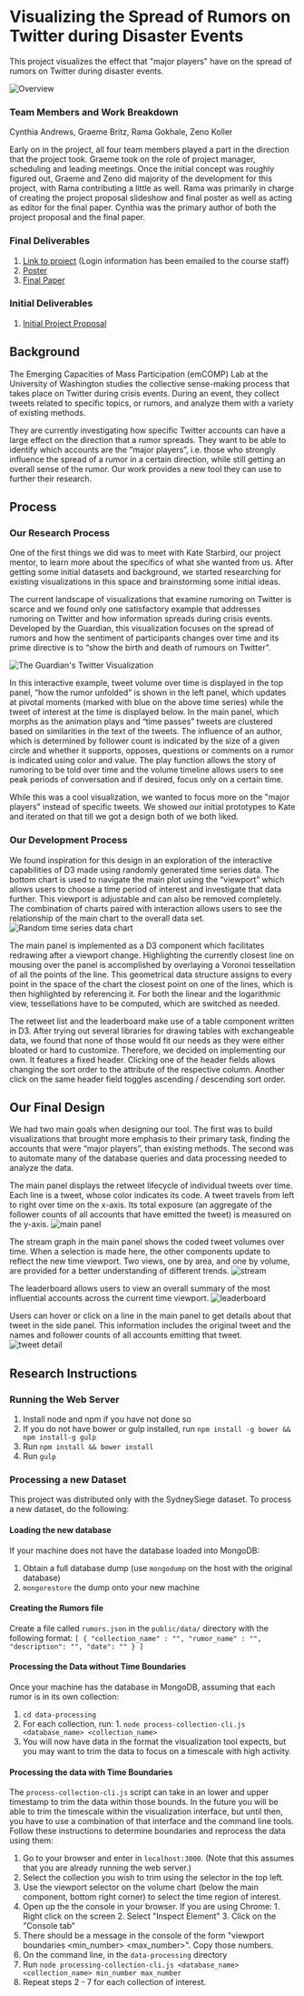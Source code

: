 # Visualizing the Spread of Rumors on Twitter during Disaster Events
This project visualizes the effect that "major players" have on the spread of rumors on Twitter during disaster events.

![Overview](readme_images/overview.jpg)

### Team Members and Work Breakdown
Cynthia Andrews, Graeme Britz, Rama Gokhale, Zeno Koller

Early on in the project, all four team members played a part in the direction that the project took. Graeme took on the role of project manager, scheduling and leading meetings. Once the initial concept was roughly figured out, Graeme and Zeno did majority of the development for this project, with Rama contributing a little as well. Rama was primarily in charge of creating the project proposal slideshow and final poster as well as acting as editor for the final paper. Cynthia was the primary author of both the project proposal and the final paper.

### Final Deliverables
  1. [Link to project](bit.do/twitter-rumors) (Login information has been emailed to the course staff)
  2. [Poster](final/poster-ramag-grbritz-kollerz-caandrew.pdf)
  3. [Final Paper](final/paper-ramag-grbritz-kollerz-caandrew.pdf)

### Initial Deliverables
  1. [Initial Project Proposal](https://docs.google.com/document/d/1G6vW-GAeq-mX6US2j_Rz23d2uaMBJ6ylGfGI2mhAF5M/edit?usp=sharing)

## Background
The Emerging Capacities of Mass Participation (emCOMP) Lab at the University of Washington studies the collective sense-making process that takes place on Twitter during crisis events. During an event, they collect tweets related to specific topics, or rumors, and analyze them with a variety of existing methods.

They are currently investigating how specific Twitter accounts can have a large effect on the direction that a rumor spreads. They want to be able to identify which accounts are the “major players”, i.e. those who strongly influence the spread of a rumor in a certain direction, while still getting an overall sense of the rumor. Our work provides a new tool they can use to further their research.

## Process
### Our Research Process
One of the first things we did was to meet with Kate Starbird, our project mentor, to learn more about the specifics of what she wanted from us. After getting some initial datasets and background, we started researching for existing visualizations in this space and brainstorming some initial ideas.

The current landscape of visualizations that examine rumoring on Twitter is scarce and we found only one satisfactory example that addresses rumoring on Twitter and how information spreads during crisis events. Developed by the Guardian, this visualization focuses on the spread of rumors and how the sentiment of participants changes over time and its prime directive is to “show the birth and death of rumours on Twitter”.

![The Guardian's Twitter Visualization](readme_images/guardian.jpg)

In this interactive example, tweet volume over time is displayed in the top panel, “how the rumor unfolded” is shown in the left panel, which updates at pivotal moments (marked with blue on the above time series) while the tweet of interest at the time is displayed below. In the main panel, which morphs as the animation plays and “time passes” tweets are clustered based on similarities in the text of the tweets. The influence of an author, which is determined by follower count is indicated by the size of a given circle and whether it supports, opposes, questions or comments on a rumor is indicated using color and value. The play function allows the story of rumoring to be told over time and the volume timeline allows users to see peak periods of conversation and if desired, focus only on a certain time.

While this was a cool visualization, we wanted to focus more on the "major players" instead of specific tweets. We showed our initial prototypes to Kate and iterated on that till we got a design both of we both liked.

### Our Development Process
We found inspiration for this design in an exploration of the interactive capabilities of D3 made using randomly generated time series data. The bottom chart is used to navigate the main plot using the “viewport” which allows users to choose a time period of interest and investigate that data further.  This viewport is adjustable and can also be removed completely. The combination of charts paired with interaction allows users to see the relationship of the main chart to the overall data set.
![Random time series data chart](readme_images/random.jpg)

The main panel is implemented as a D3 component which facilitates redrawing after a viewport change. Highlighting the currently closest line on mousing over the panel is accomplished by overlaying a Voronoi tessellation of all the points of the line. This geometrical data structure assigns to every point in the space of the chart the closest point on one of the lines, which is then highlighted by referencing it. For both the linear and the logarithmic view, tessellations have to be computed, which are switched as needed.

The retweet list and the leaderboard make use of a table component written in D3. After trying out several libraries for drawing tables with exchangeable data, we found that none of those would fit our needs as they were either bloated or hard to customize. Therefore, we decided on implementing our own. It features a fixed header. Clicking one of the header fields allows changing the sort order to the attribute of the respective column. Another click on the same header field toggles ascending / descending sort order.

## Our Final Design
We had two main goals when designing our tool. The first was to build visualizations that brought more emphasis to their primary task, finding the accounts that were “major players”, than existing methods. The second was to automate many of the database queries and data processing needed to analyze the data.

The main panel displays the retweet lifecycle of individual tweets over time. Each line is a tweet, whose color indicates its code. A tweet travels from left to right over time on the x-axis. Its total exposure (an aggregate of the follower counts of all accounts that have emitted the tweet) is measured on the y-axis.
![main panel](readme_images/spaghetti.jpg)

The stream graph in the main panel shows the coded tweet volumes over time. When a selection is made here, the
other components update to reflect the new time viewport. Two views, one by area, and one by volume, are provided for a better understanding of different trends.
![stream](readme_images/stream.jpg)

The leaderboard allows users to view an overall summary of the most influential accounts across the current time viewport.
![leaderboard](readme_images/leaderboard.jpg)

Users can hover or click on a line in the main panel to get details about that tweet in the side panel. This information includes the original tweet and the names and follower counts of all accounts emitting that tweet.
![tweet detail](readme_images/tweet-detail.jpg)

## Research Instructions
### Running the Web Server
  1. Install node and npm if you have not done so
  2. If you do not have bower or gulp installed, run `npm install -g bower && npm install-g gulp`
  3. Run `npm install && bower install`
  4. Run `gulp`

### Processing a new Dataset
This project was distributed only with the SydneySiege dataset. To process a new dataset, do the following:

#### Loading the new database
If your machine does not have the database loaded into MongoDB:
  1. Obtain a full database dump (use `mongodump` on the host with the original database)
  2. `mongorestore` the dump onto your new machine

#### Creating the Rumors file
Create a file called `rumors.json` in the `public/data/` directory with the following format:
`[
    {
    "collection_name" : "",
    "rumor_name" : "",
    "description": "",
    "date": ""
}
]`

#### Processing the Data without Time Boundaries
Once your machine has the database in MongoDB, assuming that each rumor is in its own collection:
  1. `cd data-processing`
  2. For each collection, run:
    1. `node process-collection-cli.js <database_name> <collection_name>`
  3. You will now have data in the format the visualization tool expects, but you may want to trim the data to focus on a timescale with high activity.

#### Processing the data with Time Boundaries
The `process-collection-cli.js` script can take in an lower and upper timestamp to trim the data within those bounds. In the future you will be able to trim the timescale within the visualization interface, but until then, you have to use a combination of that interface and the command line tools. Follow these instructions to determine boundaries and reprocess the data using them:
  1. Go to your browser and enter in `localhost:3000`. (Note that this assumes that you are already running the web server.)
  2. Select the collection you wish to trim using the selector in the top left.
  3. Use the viewport selector on the volume chart (below the main component, bottom right corner) to select the time region of interest.
  4. Open up the the console in your browser. If you are using Chrome:
    1. Right click on the screen
    2. Select "Inspect Element"
    3. Click on the "Console tab"
  5. There should be a message in the console of the form "viewport boundaries <min_number> <max_number>". Copy those numbers.
  6. On the command line, in the `data-processing` directory
  7. Run `node processing-collection-cli.js <database_name> <collection_name> min_number max_number`
  8. Repeat steps 2 - 7 for each collection of interest.

